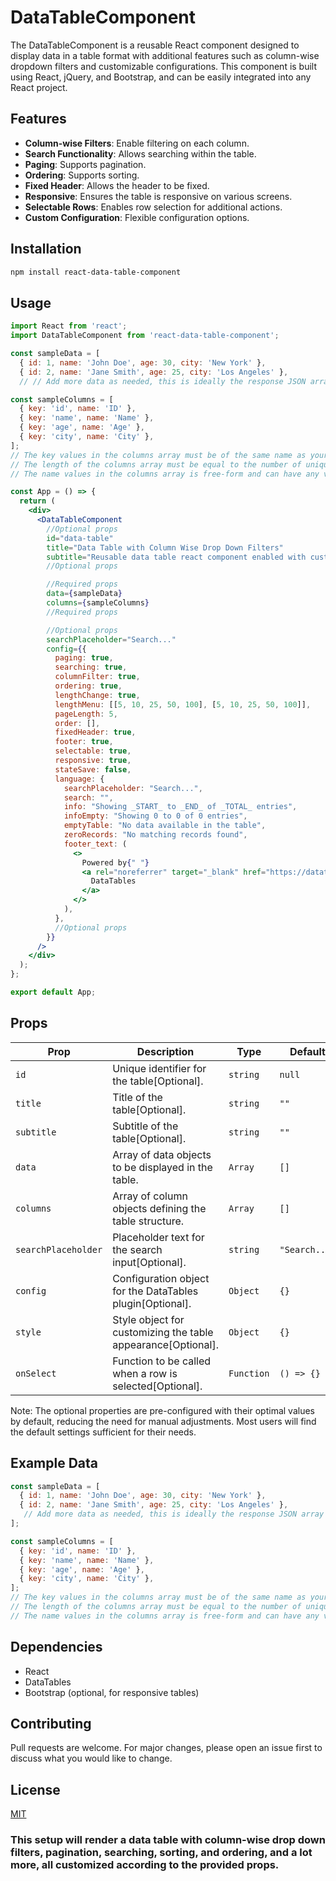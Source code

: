 # DataTableComponent

The DataTableComponent is a reusable React component designed to display data in a table format with additional features such as column-wise dropdown filters and customizable configurations. This component is built using React, jQuery, and Bootstrap, and can be easily integrated into any React project.

## Features

- **Column-wise Filters**: Enable filtering on each column.
- **Search Functionality**: Allows searching within the table.
- **Paging**: Supports pagination.
- **Ordering**: Supports sorting.
- **Fixed Header**: Allows the header to be fixed.
- **Responsive**: Ensures the table is responsive on various screens.
- **Selectable Rows**: Enables row selection for additional actions.
- **Custom Configuration**: Flexible configuration options.

## Installation

```bash
npm install react-data-table-component
```

## Usage

```jsx
import React from 'react';
import DataTableComponent from 'react-data-table-component';

const sampleData = [
  { id: 1, name: 'John Doe', age: 30, city: 'New York' },
  { id: 2, name: 'Jane Smith', age: 25, city: 'Los Angeles' },
  // // Add more data as needed, this is ideally the response JSON array of your api

const sampleColumns = [
  { key: 'id', name: 'ID' },
  { key: 'name', name: 'Name' },
  { key: 'age', name: 'Age' },
  { key: 'city', name: 'City' },
];
// The key values in the columns array must be of the same name as your data object keys
// The length of the columns array must be equal to the number of unique keys in your data object.
// The name values in the columns array is free-form and can have any value, it will be used to display the column name of the table.

const App = () => {
  return (
    <div>
      <DataTableComponent
        //Optional props
        id="data-table"
        title="Data Table with Column Wise Drop Down Filters"
        subtitle="Reusable data table react component enabled with custom configuration"
        //Optional props

        //Required props
        data={sampleData}
        columns={sampleColumns}
        //Required props

        //Optional props
        searchPlaceholder="Search..."
        config={{
          paging: true,
          searching: true,
          columnFilter: true,
          ordering: true,
          lengthChange: true,
          lengthMenu: [[5, 10, 25, 50, 100], [5, 10, 25, 50, 100]],
          pageLength: 5,
          order: [],
          fixedHeader: true,
          footer: true,
          selectable: true,
          responsive: true,
          stateSave: false,
          language: {
            searchPlaceholder: "Search...",
            search: "",
            info: "Showing _START_ to _END_ of _TOTAL_ entries",
            infoEmpty: "Showing 0 to 0 of 0 entries",
            emptyTable: "No data available in the table",
            zeroRecords: "No matching records found",
            footer_text: (
              <>
                Powered by{" "}
                <a rel="noreferrer" target="_blank" href="https://datatables.net/">
                  DataTables
                </a>
              </>
            ),
          },
          //Optional props
        }}
      />
    </div>
  );
};

export default App;
```

## Props

| Prop                    | Description                                                                 | Type                 | Default |
|-------------------------|-----------------------------------------------------------------------------|----------------------|---------|
| `id`                    | Unique identifier for the table[Optional].                                            | `string`             | `null`  |
| `title`                 | Title of the table[Optional].                                                        | `string`             | `""`    |
| `subtitle`              | Subtitle of the table[Optional].                                                     | `string`             | `""`    |
| `data`                  | Array of data objects to be displayed in the table.                        | `Array`              | `[]`    |
| `columns`               | Array of column objects defining the table structure.                      | `Array`              | `[]`    |
| `searchPlaceholder`     | Placeholder text for the search input[Optional].                                     | `string`             | `"Search..."` |
| `config`                | Configuration object for the DataTables plugin[Optional].                             | `Object`             | `{}`    |
| `style`                 | Style object for customizing the table appearance[Optional].                         | `Object`             | `{}`    |
| `onSelect`              | Function to be called when a row is selected[Optional].                               | `Function`           | `() => {}` |

Note: The optional properties are pre-configured with their optimal values by default, reducing the need for manual adjustments. Most users will find the default settings sufficient for their needs.

## Example Data

```jsx
const sampleData = [
  { id: 1, name: 'John Doe', age: 30, city: 'New York' },
  { id: 2, name: 'Jane Smith', age: 25, city: 'Los Angeles' },
   // Add more data as needed, this is ideally the response JSON array of your api
];

const sampleColumns = [
  { key: 'id', name: 'ID' },
  { key: 'name', name: 'Name' },
  { key: 'age', name: 'Age' },
  { key: 'city', name: 'City' },
]; 
// The key values in the columns array must be of the same name as your data object keys
// The length of the columns array must be equal to the number of unique keys in your data object.
// The name values in the columns array is free-form and can have any value, it will be used to display the column name of the table.
```

## Dependencies

- React
- DataTables
- Bootstrap (optional, for responsive tables)

## Contributing

Pull requests are welcome. For major changes, please open an issue first to discuss what you would like to change.

## License

[MIT](https://choosealicense.com/licenses/mit/)
### This setup will render a data table with column-wise drop down filters, pagination, searching, sorting, and ordering, and a lot more, all customized according to the provided props.
